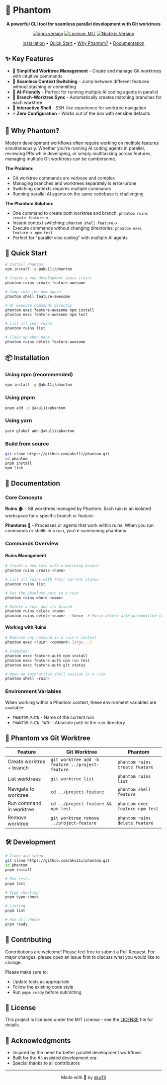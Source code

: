 # 👻 Phantom

<div align="center">

**A powerful CLI tool for seamless parallel development with Git worktrees**

[![npm version](https://img.shields.io/npm/v/@aku11i/phantom.svg)](https://www.npmjs.com/package/@aku11i/phantom)
[![License: MIT](https://img.shields.io/badge/License-MIT-yellow.svg)](https://opensource.org/licenses/MIT)
[![Node.js Version](https://img.shields.io/node/v/@aku11i/phantom.svg)](https://nodejs.org)

[Installation](#-installation) • [Quick Start](#-quick-start) • [Why Phantom?](#-why-phantom) • [Documentation](#-documentation)

</div>

## ✨ Key Features

- 🚀 **Simplified Worktree Management** - Create and manage Git worktrees with intuitive commands
- 🔄 **Seamless Context Switching** - Jump between different features without stashing or committing
- 🤖 **AI-Friendly** - Perfect for running multiple AI coding agents in parallel
- 🎯 **Branch-Worktree Sync** - Automatically creates matching branches for each worktree
- 🐚 **Interactive Shell** - SSH-like experience for worktree navigation
- ⚡ **Zero Configuration** - Works out of the box with sensible defaults

## 🤔 Why Phantom?

Modern development workflows often require working on multiple features simultaneously. Whether you're running AI coding agents in parallel, reviewing PRs while developing, or simply multitasking across features, managing multiple Git worktrees can be cumbersome.

**The Problem:**
- Git worktree commands are verbose and complex
- Managing branches and worktrees separately is error-prone
- Switching contexts requires multiple commands
- Running parallel AI agents on the same codebase is challenging

**The Phantom Solution:**
- One command to create both worktree and branch: `phantom ruins create feature-x`
- Instant context switching: `phantom shell feature-x`
- Execute commands without changing directories: `phantom exec feature-x npm test`
- Perfect for "parallel vibe coding" with multiple AI agents

## 🚀 Quick Start

```bash
# Install Phantom
npm install -g @aku11i/phantom

# Create a new development space (ruin)
phantom ruins create feature-awesome

# Jump into the new space
phantom shell feature-awesome

# Or execute commands directly
phantom exec feature-awesome npm install
phantom exec feature-awesome npm test

# List all your ruins
phantom ruins list

# Clean up when done
phantom ruins delete feature-awesome
```

## 📦 Installation

### Using npm (recommended)
```bash
npm install -g @aku11i/phantom
```

### Using pnpm
```bash
pnpm add -g @aku11i/phantom
```

### Using yarn
```bash
yarn global add @aku11i/phantom
```

### Build from source
```bash
git clone https://github.com/aku11i/phantom.git
cd phantom
pnpm install
npm link
```

## 📖 Documentation

### Core Concepts

**Ruins** 🏚️ - Git worktrees managed by Phantom. Each ruin is an isolated workspace for a specific branch or feature.

**Phantoms** 👻 - Processes or agents that work within ruins. When you run commands or shells in a ruin, you're summoning phantoms.

### Commands Overview

#### Ruins Management

```bash
# Create a new ruin with a matching branch
phantom ruins create <name>

# List all ruins with their current status
phantom ruins list

# Get the absolute path to a ruin
phantom ruins where <name>

# Delete a ruin and its branch
phantom ruins delete <name>
phantom ruins delete <name> --force  # Force delete with uncommitted changes
```

#### Working with Ruins

```bash
# Execute any command in a ruin's context
phantom exec <ruin> <command> [args...]

# Examples:
phantom exec feature-auth npm install
phantom exec feature-auth npm run test
phantom exec feature-auth git status

# Open an interactive shell session in a ruin
phantom shell <ruin>
```

### Environment Variables

When working within a Phantom context, these environment variables are available:

- `PHANTOM_RUIN` - Name of the current ruin
- `PHANTOM_RUIN_PATH` - Absolute path to the ruin directory

## 🔄 Phantom vs Git Worktree

| Feature | Git Worktree | Phantom |
|---------|--------------|---------|
| Create worktree + branch | `git worktree add -b feature ../project-feature` | `phantom ruins create feature` |
| List worktrees | `git worktree list` | `phantom ruins list` |
| Navigate to worktree | `cd ../project-feature` | `phantom shell feature` |
| Run command in worktree | `cd ../project-feature && npm test` | `phantom exec feature npm test` |
| Remove worktree | `git worktree remove ../project-feature` | `phantom ruins delete feature` |

## 🛠️ Development

```bash
# Clone and setup
git clone https://github.com/aku11i/phantom.git
cd phantom
pnpm install

# Run tests
pnpm test

# Type checking
pnpm type-check

# Linting
pnpm lint

# Run all checks
pnpm ready
```

## 🤝 Contributing

Contributions are welcome! Please feel free to submit a Pull Request. For major changes, please open an issue first to discuss what you would like to change.

Please make sure to:
- Update tests as appropriate
- Follow the existing code style
- Run `pnpm ready` before submitting

## 📄 License

This project is licensed under the MIT License - see the [LICENSE](LICENSE) file for details.

## 🙏 Acknowledgments

- Inspired by the need for better parallel development workflows
- Built for the AI-assisted development era
- Special thanks to all contributors

---

<div align="center">
Made with 👻 by <a href="https://github.com/aku11i">aku11i</a>
</div>